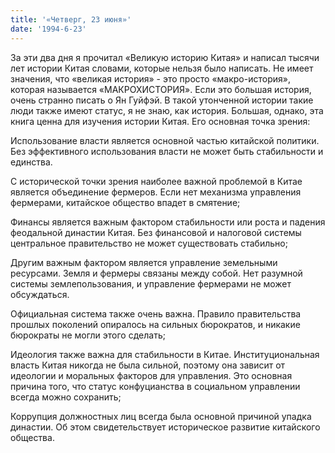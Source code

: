 ```yaml
---
title: '«Четверг, 23 июня»'
date: '1994-6-23'
---
```


За эти два дня я прочитал «Великую историю Китая» и написал тысячи лет истории Китая словами, которые нельзя было написать. Не имеет значения, что «великая история» - это просто «макро-история», которая называется «МАКРОХИСТОРИЯ». Если это большая история, очень странно писать о Ян Гуйфэй. В такой утонченной истории такие люди также имеют статус, я не знаю, как история. Большая, однако, эта книга ценна для изучения истории Китая. Его основная точка зрения:

Использование власти является основной частью китайской политики. Без эффективного использования власти не может быть стабильности и единства.

С исторической точки зрения наиболее важной проблемой в Китае является объединение фермеров. Если нет механизма управления фермерами, китайское общество впадет в смятение;

Финансы является важным фактором стабильности или роста и падения феодальной династии Китая. Без финансовой и налоговой системы центральное правительство не может существовать стабильно;

Другим важным фактором является управление земельными ресурсами. Земля и фермеры связаны между собой. Нет разумной системы землепользования, и управление фермерами не может обсуждаться.

Официальная система также очень важна. Правило правительства прошлых поколений опиралось на сильных бюрократов, и никакие бюрократы не могли этого сделать;

Идеология также важна для стабильности в Китае. Институциональная власть Китая никогда не была сильной, поэтому она зависит от идеологии и моральных факторов для управления. Это основная причина того, что статус конфуцианства в социальном управлении всегда можно сохранить;

Коррупция должностных лиц всегда была основной причиной упадка династии. Об этом свидетельствует историческое развитие китайского общества.

